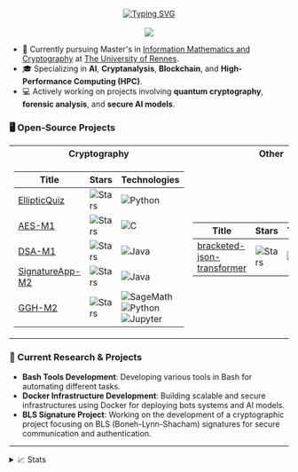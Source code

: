<p align="center">
<a href="https://github.com/cypri3">
    <img src="https://readme-typing-svg.demolab.com?font=Georgia&size=18&duration=2000&pause=100&multiline=true&width=500&height=80&lines=Cypri3;Master's+in+Information+Mathematics+and+Cryptography;AI+%7C+Cybersecurity+%7C+Blockchain+%7C+HPC" alt="Typing SVG" />
</a>
<br/>

<br/> 
<a href="https://github.com/cypri3">
    <img src="https://github-stats-alpha.vercel.app/api?username=cypri3&cc=22272e&tc=37BCF6&ic=fff&bc=0000">
</a>

</p>

* 📖 Currently pursuing Master's in [Information Mathematics and Cryptography](https://math.univ-rennes.fr/parcours-mathematiques-de-linformation-cryptographie-master) at [The University of Rennes](https://www.univ-rennes.fr).
* 🎓 Specializing in **AI**, **Cryptanalysis**, **Blockchain**, and **High-Performance Computing (HPC)**.
* 💻 Actively working on projects involving **quantum cryptography**, **forensic analysis**, and **secure AI models**.

### 🖥️ Open-Source Projects
<table>
<tr><th>Cryptography</th><th>Other</th></tr>
<tr><td>

|Title | Stars | Technologies|
|--|--|--|
| [EllipticQuiz](https://github.com/cypri3/EllipticQuiz) | <img alt="Stars" src="https://img.shields.io/github/stars/cypri3/EllipticQuiz?style=flat-square&labelColor=black"/> | ![Python](https://img.shields.io/badge/Python-black?style=flat-square&logo=python) |
| [AES-M1](https://github.com/cypri3/AES-M1) | <img alt="Stars" src="https://img.shields.io/github/stars/cypri3/AES-M1?style=flat-square&labelColor=black"/> | ![C](https://img.shields.io/badge/C-black?style=flat-square&logo=c) |
| [DSA-M1](https://github.com/cypri3/DSA-M1) | <img alt="Stars" src="https://img.shields.io/github/stars/cypri3/DSA-M1?style=flat-square&labelColor=black"/> | ![Java](https://img.shields.io/badge/Java-black?style=flat-square&logo=java) |
| [SignatureApp-M2](https://github.com/cypri3/SignatureApp-M2) | <img alt="Stars" src="https://img.shields.io/github/stars/cypri3/SignatureApp-M2?style=flat-square&labelColor=black"/> | ![Java](https://img.shields.io/badge/Java-black?style=flat-square&logo=java) |
| [GGH-M2](https://github.com/cypri3/GGH-M2) | <img alt="Stars" src="https://img.shields.io/github/stars/cypri3/GGH-M2?style=flat-square&labelColor=black"/> | ![SageMath](https://img.shields.io/badge/SageMath-black?style=flat-square&logo=sagemath) ![Python](https://img.shields.io/badge/Python-black?style=flat-square&logo=python) ![Jupyter](https://img.shields.io/badge/Jupyter-black?style=flat-square&logo=jupyter) |


</td><td>

|Title | Stars | Technologies|
|--|--|--|
| [bracketed-json-transformer](https://github.com/cypri3/bracketed-json-transformer) | <img alt="Stars" src="https://img.shields.io/github/stars/cypri3/bracketed-json-transformer?style=flat-square&labelColor=black"/> | ![Python](https://img.shields.io/badge/Python-black?style=flat-square&logo=python) |

</td></tr>
</table>

### 🚀 Current Research & Projects
- **Bash Tools Development**: Developing various tools in Bash for automating different tasks.
- **Docker Infrastructure Development**: Building scalable and secure infrastructures using Docker for deploying bots systems and AI models.
- **BLS Signature Project**: Working on the development of a cryptographic project focusing on BLS (Boneh-Lynn-Shacham) signatures for secure communication and authentication.


---

<details>
<summary>📈 Stats</summary>
<br>
My Github Stats

![](http://github-profile-summary-cards.vercel.app/api/cards/profile-details?username=cypri3&theme=dracula) 

![](http://github-profile-summary-cards.vercel.app/api/cards/repos-per-language?username=cypri3&theme=dracula) 
![](http://github-profile-summary-cards.vercel.app/api/cards/most-commit-language?username=cypri3&theme=dracula)
<br>
</details>
